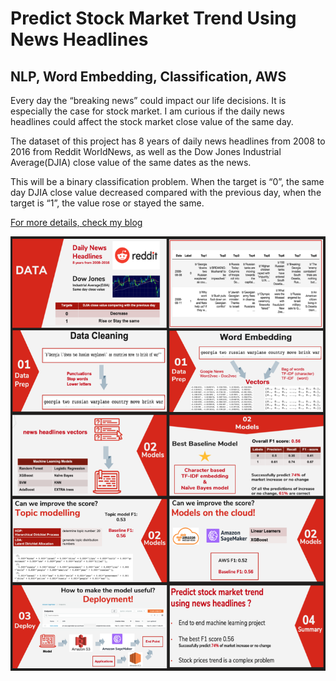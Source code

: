 # Predict Stock Market Trend Using News Headlines
## NLP, Word Embedding, Classification, AWS
Every day the “breaking news” could impact our life decisions. It is especially the case for stock market. I am curious if the daily news headlines could affect the stock market close value of the same day.

The dataset of this project has 8 years of daily news headlines from 2008 to 2016 from Reddit WorldNews, as well as the Dow Jones Industrial Average(DJIA) close value of the same dates as the news. 

This will be a binary classification problem. When the target is “0”, the same day DJIA close value decreased compared with the previous day, when the target is “1”, the value rose or stayed the same.

[For more details, check my blog](https://medium.com/swlh/predict-stock-market-trend-using-news-headlines-part0-introduction-60597ce477a6?source=friends_link&sk=e4fcd97d52cb881af9aefa4a244a49f0)

![presentation](https://github.com/guo-pei/news-headlines-stocks-prediction/blob/master/Newheadline-Stock.png)

